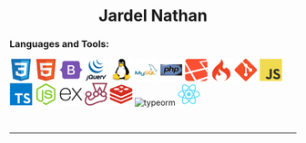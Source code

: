 <h1 align="center">Jardel Nathan</h1>


<h3 align="left">Languages and Tools:</h3>
<p align="left">
 <img title="CSS" src="https://raw.githubusercontent.com/devicons/devicon/master/icons/css3/css3-original.svg" alt="css3" width="40" height="40"/>
<img title="HTML" src="https://raw.githubusercontent.com/devicons/devicon/master/icons/html5/html5-original.svg" alt="html5" width="40" height="40"/>
<img title="bootstrap" src="https://raw.githubusercontent.com/devicons/devicon/master/icons/bootstrap/bootstrap-plain.svg" alt="bootstrap" width="40" height="40"/>
<img title="Jquery" src="https://raw.githubusercontent.com/devicons/devicon/master/icons/jquery/jquery-original-wordmark.svg" alt="jQuery" width="40" height="40"/>
<img title="Linux" src="https://raw.githubusercontent.com/devicons/devicon/master/icons/linux/linux-original.svg" alt="linux" width="40" height="40"/>
<img title="MySql" src="https://raw.githubusercontent.com/devicons/devicon/master/icons/mysql/mysql-original-wordmark.svg" alt="mysql" width="40" height="40"/>
<img title="PHP" src="https://raw.githubusercontent.com/devicons/devicon/master/icons/php/php-original.svg" alt="php" width="40" height="40"/>
<img title="Laravel" src="https://raw.githubusercontent.com/devicons/devicon/master/icons/laravel/laravel-plain.svg" alt="laravel" width="40" height="40"/>
<img title="Codeigniter" src="https://raw.githubusercontent.com/devicons/devicon/master/icons/codeigniter/codeigniter-plain.svg" alt="codeigniter" width="40" height="40"/>
 <img title="git" src="https://raw.githubusercontent.com/devicons/devicon/master/icons/git/git-original.svg" alt="git" width="40" height="40"/>

 <img title="JavaScript" src="https://raw.githubusercontent.com/devicons/devicon/master/icons/javascript/javascript-original.svg" alt="javascript" width="40" height="40"/>
 <img title="Typescript" src="https://raw.githubusercontent.com/devicons/devicon/master/icons/typescript/typescript-plain.svg" alt="typescript" width="40" height="40"/>
  <img title="nodejs" src="https://raw.githubusercontent.com/devicons/devicon/master/icons/nodejs/nodejs-plain.svg" alt="nodejs" width="40" height="40"/>
 <img title="express" src="https://raw.githubusercontent.com/devicons/devicon/master/icons/express/express-original.svg" alt="express" width="40" height="40"/>
  <img title="jest" src="https://raw.githubusercontent.com/devicons/devicon/master/icons/jest/jest-plain.svg" alt="jest" width="40" height="40"/>
 <img title="redis" src="https://raw.githubusercontent.com/devicons/devicon/master/icons/redis/redis-plain.svg" alt="redis" width="40" height="40"/>
  <img title="typeorm" src="https://avatars.githubusercontent.com/u/20165699?s=200&v=4" alt="typeorm" width="40" height="40"/>
 <img title="react" src="https://raw.githubusercontent.com/devicons/devicon/master/icons/react/react-original.svg" alt="react" width="40" height="40"/>
</p>

<br>
<hr>

<p>
  
</p>
